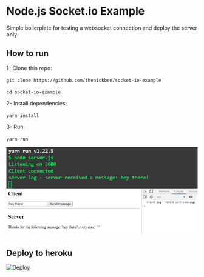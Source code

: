 # Node.js Socket.io Example

Simple boilerplate for testing a websocket connection and deploy the server only.

## How to run

1- Clone this repo:

`git clone https://github.com/thenickben/socket-io-example`

`cd socket-io-example`

2- Install dependencies:

`yarn install`

3- Run:

`yarn run`

![Demo](demo.png)

## Deploy to heroku

[![Deploy](https://www.herokucdn.com/deploy/button.svg)](https://heroku.com/deploy)
